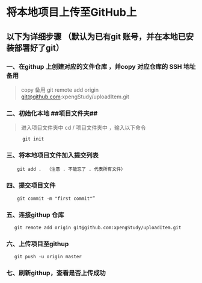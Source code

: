 # 将本地项目上传至GitHub上

## 以下为详细步骤  （默认为已有git 账号，并在本地已安装部署好了git）

### 一、在githup 上创建对应的文件仓库 ，并copy 对应仓库的 SSH 地址备用
> copy 备用 git remote add origin git@github.com:xpengStudy/uploadItem.git
### 二、初始化本地 ##项目文件夹##
> 进入项目文件夹中  cd / 项目文件夹中 ，输入以下命令
```git 
      git init 
```
### 三、将本地项目文件加入提交列表
``` git  
    git add .  （注意 . 不能忘了 . 代表所有文件）
```
### 四、提交项目文件 
``` git
    git commit -m "first commit"”  
```
### 五、连接githup 仓库
```git
   git remote add origin git@github.com:xpengStudy/uploadItem.git 
```
### 六、上传项目至githup
```git
   git push -u origin master
```
### 七、刷新githup，查看是否上传成功
